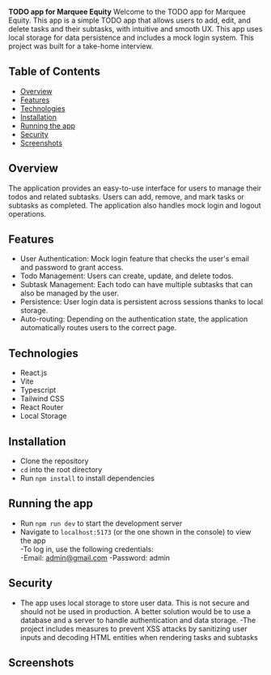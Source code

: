 **TODO app for Marquee Equity**
Welcome to the TODO app for Marquee Equity. This app is a simple TODO app that allows users to add, edit, and delete tasks and their subtasks, with intuitive and smooth UX. This app uses local storage for data persistence and includes a mock login system. This project was built for a take-home interview.

## Table of Contents
- [Overview](#overview)
- [Features](#features)
- [Technologies](#technologies)
- [Installation](#installation)
- [Running the app](#running-the-app)
- [Security](#security)
- [Screenshots](#screenshots)


## Overview
The application provides an easy-to-use interface for users to manage their todos and related subtasks. Users can add, remove, and mark tasks or subtasks as completed. The application also handles mock login and logout operations.

## Features
- User Authentication: Mock login feature that checks the user's email and password to grant access.
- Todo Management: Users can create, update, and delete todos.
- Subtask Management: Each todo can have multiple subtasks that can also be managed by the user.
- Persistence: User login data is persistent across sessions thanks to local storage.
- Auto-routing: Depending on the authentication state, the application automatically routes users to the correct page.

## Technologies
- React.js
- Vite
- Typescript
- Tailwind CSS
- React Router
- Local Storage



## Installation 
- Clone the repository  
- `cd` into the root directory  
- Run `npm install` to install dependencies 



## Running the app  
- Run `npm run dev` to start the development server 
- Navigate to `localhost:5173` (or the one shown in the console) to view the app    
-To log in, use the following credentials:  
    -Email: admin@gmail.com 
    -Password: admin    



## Security 
- The app uses local storage to store user data. This is not secure and should not be used in production. A better solution would be to use a database and a server to handle authentication and data storage.
-The project includes measures to prevent XSS attacks by sanitizing user inputs and decoding HTML entities when rendering tasks and subtasks



## Screenshots





